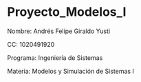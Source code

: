 # Proyecto_Modelos_I

Nombre: Andrés Felipe Giraldo Yusti

CC: 1020491920

Programa: Ingeniería de Sistemas

Materia: Modelos y Simulación de Sistemas I